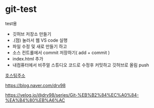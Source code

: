 # git-test
test용

+ 깃허브 저장소 만들기
+ .(점) 눌러서 웹 VS code 실행
+ 파일 수정 및 새로 만들기 하고
+ 소스 컨트롤에서 commit 저장하기( add + commit )
+ index.html 추가
+ 내컴퓨터에서 비주얼 스튜디오 코드로 수정후 커밋하고 깃허브로 올림 push

[호스팅주소](https://jhmn23.github.io/git-test/)

https://blog.naver.com/drv98

https://velog.io/@drv98/series/Git-%EB%B2%84%EC%A0%84-%EA%B4%80%EB%A6%AC